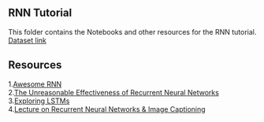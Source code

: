 ## RNN Tutorial 
This folder contains the Notebooks and other resources for the RNN tutorial.<br>
[Dataset link](http://www.gutenberg.org/files/11/11-0.txt)

## Resources
1.[Awesome RNN](https://github.com/kjw0612/awesome-rnn)<br>
2.[The Unreasonable Effectiveness of Recurrent Neural Networks](http://karpathy.github.io/2015/05/21/rnn-effectiveness/)<br>
3.[Exploring LSTMs](http://blog.echen.me/2017/05/30/exploring-lstms/)<br>
4.[Lecture on Recurrent Neural Networks & Image Captioning](https://www.youtube.com/watch?v=iX5V1WpxxkY)<br>

